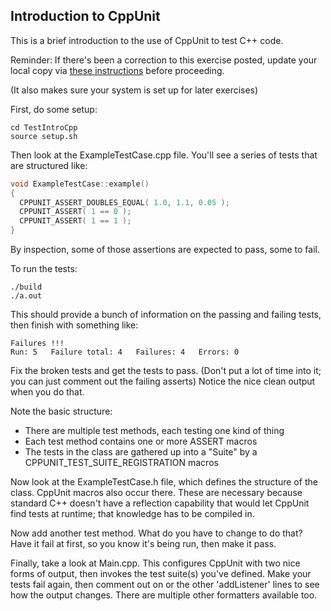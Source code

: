 ## Introduction to CppUnit

This is a brief introduction to the use of CppUnit to test C++ code.

Reminder: If there's been a correction to this exercise posted, update your local copy via [these instructions](https://docs.google.com/document/d/1g3b2e7wf3mWaIZ4U6MkNR5B4fQuO71y6Q341LGs45HQ/edit?usp=sharing) before proceeding.

(It also makes sure your system is set up for later exercises)

First, do some setup:

```shell
cd TestIntroCpp
source setup.sh
```

Then look at the ExampleTestCase.cpp file.  You'll see a series of tests that are structured like:

```cpp
void ExampleTestCase::example()
{
  CPPUNIT_ASSERT_DOUBLES_EQUAL( 1.0, 1.1, 0.05 );
  CPPUNIT_ASSERT( 1 == 0 );
  CPPUNIT_ASSERT( 1 == 1 );
}
```

By inspection, some of those assertions are expected to pass, some to fail.

To run the tests:

```shell
./build
./a.out
```

This should provide a bunch of information on the passing and failing tests, then finish with something like:

```
Failures !!!
Run: 5   Failure total: 4   Failures: 4   Errors: 0
```

Fix the broken tests and get the tests to pass.  (Don't put a lot of time into it; you can just comment out the failing asserts) Notice the nice clean output when you do that.

Note the basic structure:
 - There are multiple test methods, each testing one kind of thing
 - Each test method contains one or more ASSERT macros
 - The tests in the class are gathered up into a "Suite" by a CPPUNIT_TEST_SUITE_REGISTRATION macros

Now look at the ExampleTestCase.h file, which defines the structure of the class. CppUnit macros also occur there.  These are necessary because standard C++ doesn't have a reflection capability that would let CppUnit find tests at runtime; that knowledge has to be compiled in.

Now add another test method.  What do you have to change to do that?  Have it fail at first, so you know it's being run, then make it pass.

Finally, take a look at Main.cpp.  This configures CppUnit with two nice forms of output, then invokes the test suite(s) you've defined. Make your tests fail again, then comment out on or the other 'addListener' lines to see how the output changes. There are multiple other formatters available too.

